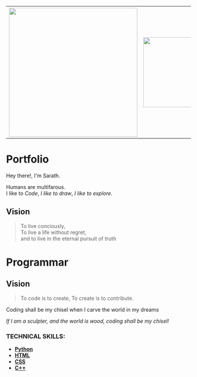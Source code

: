 
<table>
  <tr>
    <th><img src="https://groveonline.files.wordpress.com/2010/08/creation.jpg" width=350 ></th>
    <th><img src="https://2e86ta2n5u6g4fc8ua2jglkq-wpengine.netdna-ssl.com/wp-content/uploads/2015/11/universehands-730x400.jpg" width=350 height="190" ></th>
    <th><img src="http://userscontent2.emaze.com/images/cd00ebf6-89bd-44bb-8abd-6ddae328da48/b1db3d15-8c69-4a0f-aafe-cd34c7d6a4b1.jpg" width=310 ></th>
  </tr>

</table>


# Portfolio
Hey there!, I'm Sarath. 

Humans are multifarous.
<br>
I like to <i>Code</i>, <i>I like to draw</i>, <i>I like to explore.</i>
<h2>Vision</h2>

> To live conciously,<br>
> To live a life without regret,<br>
> and to live in the eternal pursuit of truth

# Programmar

<h2>Vision</h2>

>To code is to create, To create is to contribute.

Coding shall be my chisel when I carve the world in my dreams

<i>If I am a sculpter,
and the world is wood,
coding shall be my chisel!</i>

### TECHNICAL SKILLS:

* <a href="https://github.com/draker67/Python"><b>Python</b></a>
* <a href=""><b>HTML</b></a>
* <a href=""><b>CSS</b></a>
* <a href=""><b>C++</b></a>


